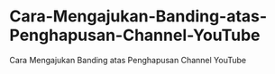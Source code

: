 # Cara-Mengajukan-Banding-atas-Penghapusan-Channel-YouTube
Cara Mengajukan Banding atas Penghapusan Channel YouTube
